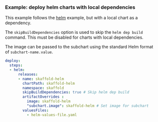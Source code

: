 ### Example: deploy helm charts with local dependencies

This example follows the [helm](../helm-deployment) example, but with a local chart as a dependency.

The `skipBuildDependencies` option is used to skip the `helm dep build` command. This must be disabled for charts with local dependencies.

The image can be passed to the subchart using the standard Helm format of `subchart-name.value`.

```yaml
deploy:
  steps:
  - helm:
      releases:
      - name: skaffold-helm
        chartPath: skaffold-helm
        namespace: skaffold
        skipBuildDependencies: true # Skip helm dep build
        artifactOverrides :
          image: skaffold-helm
          "subchart.image": skaffold-helm # Set image for subchart
        valuesFiles:
          - helm-values-file.yaml
```
